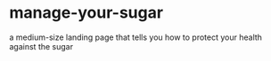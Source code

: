 # manage-your-sugar
a medium-size landing page that tells you how to protect your health against the sugar 
